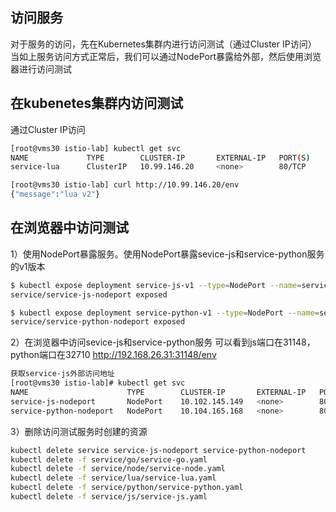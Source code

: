 ## 访问服务
对于服务的访问，先在Kubernetes集群内进行访问测试（通过Cluster IP访问）
当如上服务访问方式正常后，我们可以通过NodePort暴露给外部，然后使用浏览器进行访问测试

## 在kubenetes集群内访问测试
通过Cluster IP访问

```bash
[root@vms30 istio-lab] kubectl get svc
NAME             TYPE        CLUSTER-IP       EXTERNAL-IP   PORT(S)    AGE
service-lua      ClusterIP   10.99.146.20     <none>        80/TCP     34m

[root@vms30 istio-lab] curl http://10.99.146.20/env
{"message":"lua v2"}
```
## 在浏览器中访问测试
1）使用NodePort暴露服务。使用NodePort暴露sevice-js和service-python服务的v1版本

```bash
$ kubectl expose deployment service-js-v1 --type=NodePort --name=service-js-nodeport --port=80 --target-port=80
service/service-js-nodeport exposed

$ kubectl expose deployment service-python-v1 --type=NodePort --name=service-python-nodeport --port=80 --target-port=80
service/service-python-nodeport exposed
```
2）在浏览器中访问sevice-js和service-python服务
可以看到js端口在31148，python端口在32710
http://192.168.26.31:31148/env

```bash
获取service-js外部访问地址
[root@vms30 istio-lab]# kubectl get svc
NAME                      TYPE        CLUSTER-IP       EXTERNAL-IP   PORT(S)        AGE
service-js-nodeport       NodePort    10.102.145.149   <none>        80:31148/TCP   7m56s
service-python-nodeport   NodePort    10.104.165.168   <none>        80:32710/TCP   7m46s

```
3）删除访问测试服务时创建的资源

```bash
kubectl delete service service-js-nodeport service-python-nodeport
kubectl delete -f service/go/service-go.yaml
kubectl delete -f service/node/service-node.yaml
kubectl delete -f service/lua/service-lua.yaml
kubectl delete -f service/python/service-python.yaml
kubectl delete -f service/js/service-js.yaml
```

